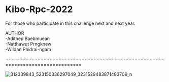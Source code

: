# Kibo-Rpc-2022
For those who participate in this challenge next and next year.

AUTHOR </br>
-Adithep Baebmuean </br>
-Natthawut Prngknew </br>
-Wildan Phidrai-ngam </br>

================================================================================

![312339843_523150336297049_3231529483871483709_n](https://user-images.githubusercontent.com/96933734/197929308-35efb074-1169-431d-b40f-9600a49564b3.jpg)
